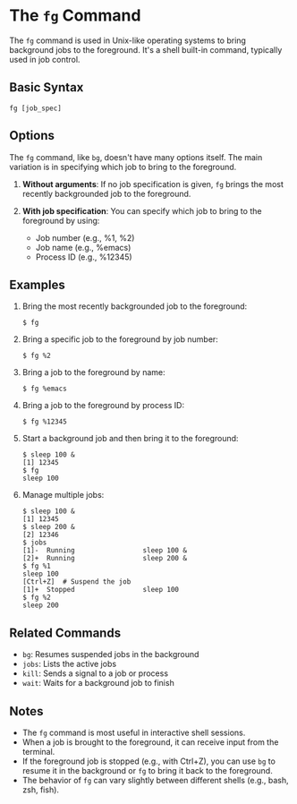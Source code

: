 # The `fg` Command

The `fg` command is used in Unix-like operating systems to bring background jobs to the foreground. It's a shell built-in command, typically used in job control.

## Basic Syntax

```
fg [job_spec]
```

## Options

The `fg` command, like `bg`, doesn't have many options itself. The main variation is in specifying which job to bring to the foreground.

1. **Without arguments**: 
   If no job specification is given, `fg` brings the most recently backgrounded job to the foreground.

2. **With job specification**:
   You can specify which job to bring to the foreground by using:
   - Job number (e.g., %1, %2)
   - Job name (e.g., %emacs)
   - Process ID (e.g., %12345)

## Examples

1. Bring the most recently backgrounded job to the foreground:
   ```
   $ fg
   ```

2. Bring a specific job to the foreground by job number:
   ```
   $ fg %2
   ```

3. Bring a job to the foreground by name:
   ```
   $ fg %emacs
   ```

4. Bring a job to the foreground by process ID:
   ```
   $ fg %12345
   ```

5. Start a background job and then bring it to the foreground:
   ```
   $ sleep 100 &
   [1] 12345
   $ fg
   sleep 100
   ```

6. Manage multiple jobs:
   ```
   $ sleep 100 &
   [1] 12345
   $ sleep 200 &
   [2] 12346
   $ jobs
   [1]-  Running                 sleep 100 &
   [2]+  Running                 sleep 200 &
   $ fg %1
   sleep 100
   [Ctrl+Z]  # Suspend the job
   [1]+  Stopped                 sleep 100
   $ fg %2
   sleep 200
   ```

## Related Commands

- `bg`: Resumes suspended jobs in the background
- `jobs`: Lists the active jobs
- `kill`: Sends a signal to a job or process
- `wait`: Waits for a background job to finish

## Notes

- The `fg` command is most useful in interactive shell sessions.
- When a job is brought to the foreground, it can receive input from the terminal.
- If the foreground job is stopped (e.g., with Ctrl+Z), you can use `bg` to resume it in the background or `fg` to bring it back to the foreground.
- The behavior of `fg` can vary slightly between different shells (e.g., bash, zsh, fish).
